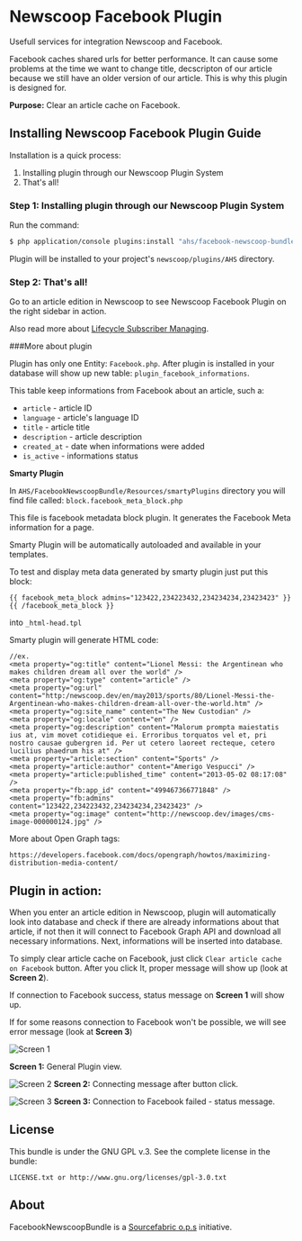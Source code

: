 Newscoop Facebook Plugin
======================

Usefull services for integration Newscoop and Facebook.

Facebook caches shared urls for better performance. It can cause some problems at the time we want to change title, decscripton of our article because we still have an older version of our article. This is why this plugin is designed for.

**Purpose:** Clear an article cache on Facebook.

Installing Newscoop Facebook Plugin Guide
-------------
Installation is a quick process:


1. Installing plugin through our Newscoop Plugin System
2. That's all!

### Step 1: Installing plugin through our Newscoop Plugin System
Run the command:
``` bash
$ php application/console plugins:install "ahs/facebook-newscoop-bundle" --env=prod
```
Plugin will be installed to your project's `newscoop/plugins/AHS` directory.


### Step 2: That's all!
Go to an article edition in Newscoop to see Newscoop Facebook Plugin on the right sidebar in action.

Also read more about [Lifecycle Subscriber Managing](https://wiki.sourcefabric.org/display/NPS/Lifecycle+Subscriber+Managing).

###More about plugin 


Plugin has only one Entity: `Facebook.php`. After plugin is installed in your database will show up new table: `plugin_facebook_informations`.

This table keep informations from Facebook about an article, such a:
- `article` - article ID
- `language` - article's language ID
- `title` - article title
- `description` - article description
- `created_at` - date when informations were added
- `is_active` - informations status

**Smarty Plugin**

In `AHS/FacebookNewscoopBundle/Resources/smartyPlugins` directory you will find file called: `block.facebook_meta_block.php`

This file is facebook metadata block plugin. It generates the Facebook Meta information for a page.

Smarty Plugin will be automatically autoloaded and available in your templates.

To test and display meta data generated by smarty plugin just put this block:
````
{{ facebook_meta_block admins="123422,234223432,234234234,23423423" }}{{ /facebook_meta_block }}
````
 into `_html-head.tpl`

Smarty plugin will generate HTML code:

```
//ex.
<meta property="og:title" content="Lionel Messi: the Argentinean who makes children dream all over the world" />
<meta property="og:type" content="article" />
<meta property="og:url" content="http:/newscoop.dev/en/may2013/sports/80/Lionel-Messi-the-Argentinean-who-makes-children-dream-all-over-the-world.htm" />
<meta property="og:site_name" content="The New Custodian" />
<meta property="og:locale" content="en" />
<meta property="og:description" content="Malorum prompta maiestatis ius at, vim movet cotidieque ei. Erroribus torquatos vel et, pri nostro causae gubergren id. Per ut cetero laoreet recteque, cetero lucilius phaedrum his at" />
<meta property="article:section" content="Sports" />
<meta property="article:author" content="Amerigo Vespucci" />
<meta property="article:published_time" content="2013-05-02 08:17:08" />
<meta property="fb:app_id" content="499467366771848" />
<meta property="fb:admins" content="123422,234223432,234234234,23423423" />
<meta property="og:image" content="http://newscoop.dev/images/cms-image-000000124.jpg" />
```

More about Open Graph tags: 

    https://developers.facebook.com/docs/opengraph/howtos/maximizing-distribution-media-content/

Plugin in action:
-------
When you enter an article edition in Newscoop, plugin will automatically look into database and check if there are already informations about that article, if not then it will connect to Facebook Graph API and download all necessary informations. Next, informations will be inserted into database.


To simply clear article cache on Facebook, just click `Clear article cache on Facebook` button.
After you click It, proper message will show up (look at **Screen 2**).

If connection to Facebook success, status message on **Screen 1** will show up.

If for some reasons connection to Facebook won't be possible, we will see error message (look at **Screen 3**)

![Screen 1](http://i42.tinypic.com/30k65x0.png)

**Screen 1:** General Plugin view.

![Screen 2](http://i42.tinypic.com/2qve24x.png)
**Screen 2:** Connecting message after button click.

![Screen 3](http://i42.tinypic.com/6tp9nl.png)
**Screen 3:** Connection to Facebook failed - status message.


License
-------

This bundle is under the GNU GPL v.3. See the complete license in the bundle:

    LICENSE.txt or http://www.gnu.org/licenses/gpl-3.0.txt

About
-------
FacebookNewscoopBundle is a [Sourcefabric o.p.s](https://github.com/sourcefabric) initiative.